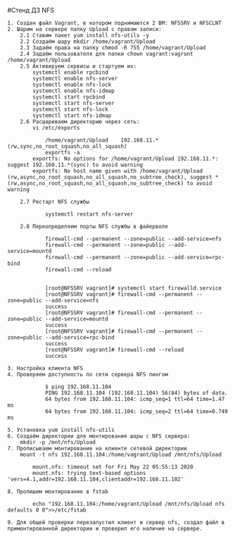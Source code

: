 #Стенд ДЗ NFS

	1. Создан файл Vagrant, в котором поднимаются 2 ВМ: NFSSRV и NFSCLNT
	2. Шарим на сервере папку Upload с правом записи:
		2.1 Ставим пакет yum install nfs-utils -y
		2.2 Создаём шару mkdir /home/vagrant/Upload
		2.3 Задаём права на папку chmod -R 755 /home/vagrant/Upload
		2.4 Задаём пользователя для папки chown vagrant:vagrant /home/vagrant/Upload
		2.5 Активируем сервисы и стартуем их:
			systemctl enable rpcbind
			systemctl enable nfs-server
			systemctl enable nfs-lock
			systemctl enable nfs-idmap
			systemctl start rpcbind
			systemctl start nfs-server
			systemctl start nfs-lock
			systemctl start nfs-idmap
		2.6 Расшариваем директорию через сеть:
			vi /etc/exports
```
			/home/vagrant/Upload    192.168.11.* (rw,sync,no_root_squash,no_all_squash)
			exportfs -a
		exportfs: No options for /home/vagrant/Upload 192.168.11.*: suggest 192.168.11.*(sync) to avoid warning
		exportfs: No host name given with /home/vagrant/Upload (rw,async,no_root_squash,no_all_squash,no_subtree_check), suggest *(rw,async,no_root_squash,no_all_squash,no_subtree_check) to avoid warning

```
		2.7 Рестарт NFS службы
```
			systemctl restart nfs-server
```
		2.8 Переопределяем порты NFS службы в файерволе 
```
			firewall-cmd --permanent --zone=public --add-service=nfs
			firewall-cmd --permanent --zone=public --add-service=mountd
			firewall-cmd --permanent --zone=public --add-service=rpc-bind
			firewall-cmd --reload


			[root@NFSSRV vagrant]# systemctl start firewalld.service
			[root@NFSSRV vagrant]# firewall-cmd --permanent --zone=public --add-service=nfs
			success
			[root@NFSSRV vagrant]# firewall-cmd --permanent --zone=public --add-service=mountd
			success
			[root@NFSSRV vagrant]# firewall-cmd --permanent --zone=public --add-service=rpc-bind
			success
			[root@NFSSRV vagrant]# firewall-cmd --reload
			success

```
	3. Настройка клиента NFS
	4. Проверяем доступность по сети сервера NFS пингом
```
			$ ping 192.168.11.104
			PING 192.168.11.104 (192.168.11.104) 56(84) bytes of data.
			64 bytes from 192.168.11.104: icmp_seq=1 ttl=64 time=1.47 ms
			64 bytes from 192.168.11.104: icmp_seq=2 ttl=64 time=0.749 ms
```
	5. Установка yum install nfs-utils
	6. Создаём директории для монтирования шары с NFS сервера:
		mkdir -p /mnt/nfs/Upload
	7. Прописываем монтирование на клиенте сетевой директории
		mount -t nfs 192.168.11.104:/home/vagrant/Upload /mnt/nfs/Upload
```
		mount.nfs: timeout set for Fri May 22 05:55:13 2020
		mount.nfs: trying text-based options 'vers=4.1,addr=192.168.11.104,clientaddr=192.168.11.102'
```
	8. Пропишем монтирование в fstab
```
		echo "192.168.11.104:/home/vagrant/Upload /mnt/nfs/Upload nfs defaults 0 0">>/etc/fstab
```
	9. Для общей проверки перезапустил клиент и сервер nfs, создал файл в примонтированной директории и проверил его наличие на сервере. 
